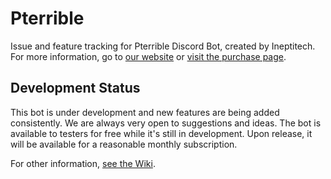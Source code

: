 # Pterrible
Issue and feature tracking for Pterrible Discord Bot, created by Ineptitech. For more information, go to [our website](https://ineptitech.com) or [visit the purchase page](#). 

## Development Status
This bot is under development and new features are being added consistently. We are always very open to suggestions and ideas. The bot is available to testers for free while it's still in development. Upon release, it will be available for a reasonable monthly subscription. 

For other information, [see the Wiki](https://github.com/Ineptitech/pterrible-issues/wiki).

